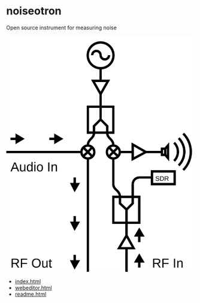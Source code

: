 # noiseotron

Open source instrument for measuring noise

![](images/schematic.svg)

 - [index.html](index.html)
 - [webeditor.html](webeditor.html)
 - [readme.html](readme.html)